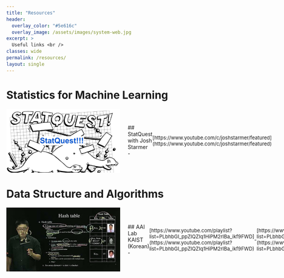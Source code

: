```yaml
---
title: "Resources"
header:
  overlay_color: "#5e616c"
  overlay_image: /assets/images/system-web.jpg
excerpt: >
  Useful links <br />
classes: wide
permalink: /resources/
layout: single
---
```


# Statistics for Machine Learning
<div style="display: flex; align-items: center;">
  <img src="/assets/images/resources/statquest.png" alt="Image" style="width: 300px; margin-right: 20px;">
  ## StatQuest with Josh Starmer <br>
  - <span style="font-size: small;">[https://www.youtube.com/c/joshstarmer/featured](https://www.youtube.com/c/joshstarmer/featured)</span> 
</div>


# Data Structure and Algorithms
<div style="display: flex; align-items: center;">
  <img src="/assets/images/resources/aai_kaist.jpg" alt="Image" style="width: 300px; margin-right: 20px;">
  ## AAI Lab KAIST (Korean)
  - <span style="font-size: small;">[https://www.youtube.com/playlist?list=PLbhbGI_ppZIQZIq1HiPM2rIBa_ikf9FWD](https://www.youtube.com/playlist?list=PLbhbGI_ppZIQZIq1HiPM2rIBa_ikf9FWD)</span> 
  - <span style="font-size: small;">[https://www.youtube.com/playlist?list=PLbhbGI_ppZIS8EDpOliM7d8GA7wQqAs2q](https://www.youtube.com/playlist?list=PLbhbGI_ppZIS8EDpOliM7d8GA7wQqAs2q)</span>
</div>




